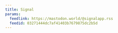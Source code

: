 ```yaml
---
title: Signal
params:
  feedlink: https://mastodon.world/@signalapp.rss
  feedid: 03271444dc7af41403b7679875dc2b5d
---
```

